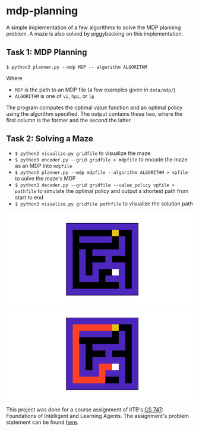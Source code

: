 # mdp-planning

A simple implementation of a few algorithms to solve the MDP planning problem. A maze is also solved by piggybacking on this implementation.

## Task 1: MDP Planning 

`$ python3 planner.py --mdp MDP -- algorithm ALGORITHM`

Where
- `MDP` is the path to an MDP file (a few examples given in `data/mdp/`)
- `ALGORITHM` is one of `vi`, `hpi`, or `lp`

The program computes the optimal value function and an optimal policy using the algorithm specified. 
The output contains these two, where the first column is the former and the second the latter.

## Task 2: Solving a Maze 

- `$ python3 visualize.py gridfile` to visualize the maze
- `$ python3 encoder.py --grid gridfile > mdpfile` to encode the maze as an MDP into `mdpfile`
- `$ python3 planner.py --mdp mdpfile --algorithm ALGORITHM > vpfile` to solve the maze's MDP 
- `$ python3 decoder.py --grid gridfile --value_policy vpfile > pathfile` to simulate the optimal policy and output a shortest path from start to end
- `$ python3 visualize.py gridfile pathfile` to visualize the solution path

![maze](figs/maze.png) ![maze solved](figs/maze_solved.png) 

This project was done for a course assignment of IITB's [CS 747](https://www.cse.iitb.ac.in/~shivaram/teaching/old/cs747-a2020/index.html): Foundations of Intelligent and Learning Agents. The assignment's problem statement can be found [here](https://www.cse.iitb.ac.in/~shivaram/teaching/old/cs747-a2020/pa-2/programming-assignment-2.html). 
